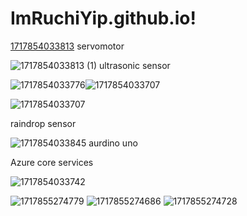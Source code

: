 # ImRuchiYip.github.io!
[1717854033813](https://github.com/Ruchitamoger/ImRuchiYip.github.io/assets/169180275/b368388d-b2a8-4fef-bc82-19913086b0ca)
servomotor

![1717854033813 (1)](https://github.com/Ruchitamoger/ImRuchiYip.github.io/assets/169180275/3fd83a65-abc0-4745-8b0f-53dbdb6e925f)
ultrasonic sensor

![1717854033776](https://github.com/Ruchitamoger/ImRuchiYip.github.io/assets/169180275/8e06cf3b-d362-460e-bc5e-0a8306981765)![1717854033707](https://github.com/Ruchitamoger/ImRuchiYip.github.io/assets/169180275/72c4841f-570a-462c-b008-af782a92d9ca)


![1717854033707](https://github.com/Ruchitamoger/ImRuchiYip.github.io/assets/169180275/72c4841f-570a-462c-b008-af782a92d9ca)

raindrop sensor

![1717854033845](https://github.com/Ruchitamoger/ImRuchiYip.github.io/assets/169180275/f84c8fdc-f069-4647-820d-265653639a0b)
aurdino uno

Azure core services


![1717854033742](https://github.com/Ruchitamoger/ImRuchiYip.github.io/assets/169180275/2769eebd-ecbc-401a-9165-a349fa62ee40)
 
![1717855274779](https://github.com/Ruchitamoger/ImRuchiYip.github.io/assets/169180275/02e8c504-8d80-439d-89b2-da114c2765a8)
![1717855274686](https://github.com/Ruchitamoger/ImRuchiYip.github.io/assets/169180275/f62b93bf-649e-4a6d-9ca5-f990256f8c31)
![1717855274728](https://github.com/Ruchitamoger/ImRuchiYip.github.io/assets/169180275/81987b16-6f80-46b8-a92e-a4b22178651b)
